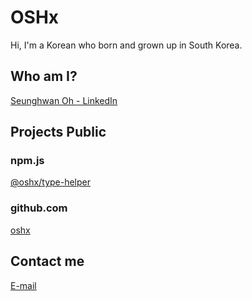 # OSHx
Hi, I'm a Korean who born and grown up in South Korea.

## Who am I?
[Seunghwan Oh - LinkedIn](https://www.linkedin.com/in/%EC%8A%B9%ED%99%98-%EC%98%A4-723734106/)

## Projects Public
### npm.js
[@oshx/type-helper](https://www.npmjs.com/package/@oshx/type-helper)

### github.com
[oshx](https://github.com/oshx)

## Contact me
[E-mail](mailto://oshxios@gmail.com)
